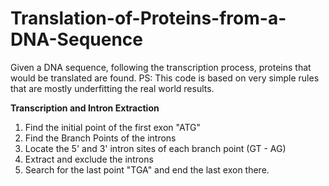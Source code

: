 # Translation-of-Proteins-from-a-DNA-Sequence

Given a DNA sequence, following the transcription process, proteins that would be translated are found.
PS: This code is based on very simple rules that are mostly underfitting the real world results.

**Transcription and Intron Extraction**
1. Find the initial point of the first exon "ATG"
2. Find the Branch Points of the introns
3. Locate the 5' and 3' intron sites of each branch point (GT - AG)
4. Extract and exclude the introns 
5. Search for the last point "TGA" and end the last exon there. 
